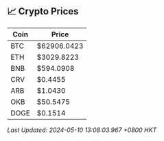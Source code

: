 ## 📈 Crypto Prices

| Coin | Price |
| ---- | ----- |
| BTC | $62906.0423 |
| ETH | $3029.8223 |
| BNB | $594.0908 |
| CRV | $0.4455 |
| ARB | $1.0430 |
| OKB | $50.5475 |
| DOGE | $0.1514 |

_Last Updated: 2024-05-10 13:08:03.967 +0800 HKT_